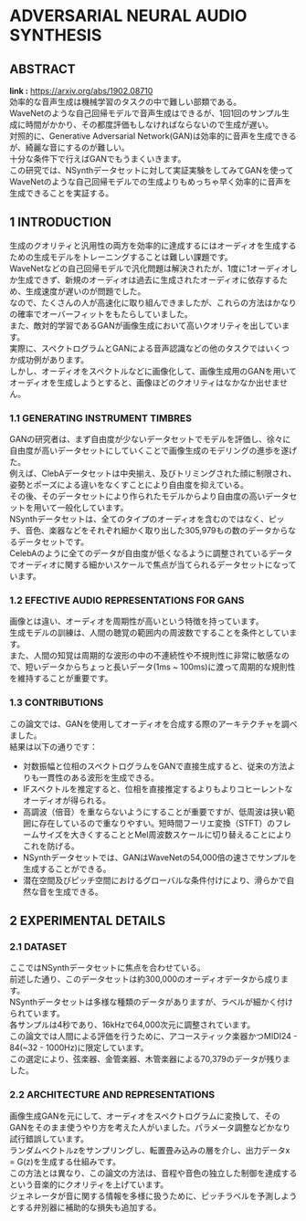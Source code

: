 # ADVERSARIAL NEURAL AUDIO SYNTHESIS

## ABSTRACT
**link :** https://arxiv.org/abs/1902.08710  
効率的な音声生成は機械学習のタスクの中で難しい部類である。  
WaveNetのような自己回帰モデルで音声生成はできるが、1回1回のサンプル生成に時間がかかり、その都度評価もしなければならないので生成が遅い。  
対照的に、Generative Adversarial Network(GAN)は効率的に音声を生成できるが、綺麗な音にするのが難しい。  
十分な条件下で行えばGANでもうまくいきます。  
この研究では、NSynthデータセットに対して実証実験をしてみてGANを使ってWaveNetのような自己回帰モデルでの生成よりもめっちゃ早く効率的に音声を生成できることを実証する。  

## 1 INTRODUCTION
生成のクオリティと汎用性の両方を効率的に達成するにはオーディオを生成するための生成モデルをトレーニングすることは難しい課題です。  
WaveNetなどの自己回帰モデルで汎化問題は解決されたが、1度に1オーディオしか生成できず、新規のオーディオは過去に生成されたオーディオに依存するため、生成速度が遅いのが問題でした。  
なので、たくさんの人が高速化に取り組んできましたが、これらの方法はかなりの確率でオーバーフィットをもたらしていました。  
また、敵対的学習であるGANが画像生成において高いクオリティを出しています。  
実際に、スペクトログラムとGANによる音声認識などの他のタスクではいくつか成功例があります。  
しかし、オーディオをスペクトルなどに画像化して、画像生成用のGANを用いてオーディオを生成しようとすると、画像ほどのクオリティはなかなか出せません。  

### 1.1 GENERATING INSTRUMENT TIMBRES
GANの研究者は、まず自由度が少ないデータセットでモデルを評価し、徐々に自由度が高いデータセットにしていくことで画像生成のモデリングの進歩を遂げた。  
例えば、ClebAデータセットは中央揃え、及びトリミングされた顔に制限され、姿勢とポーズによる違いをなくすことにより自由度を抑えている。  
その後、そのデータセットにより作られたモデルからより自由度の高いデータセットを用いて一般化しています。  
NSynthデータセットは、全てのタイプのオーディオを含むのではなく、ピッチ、音色、楽器などをそれぞれ細かく取り出した305,979もの数のデータからなるデータセットです。  
CelebAのように全てのデータが自由度が低くなるように調整されているデータでオーディオに関する細かいスケールで焦点が当てられるデータセットになっています。  

### 1.2 EFECTIVE AUDIO REPRESENTATIONS FOR GANS
画像とは違い、オーディオを周期性が高いという特徴を持っています。  
生成モデルの訓練は、人間の聴覚の範囲内の周波数ですることを条件としています。  
また、人間の知覚は周期的な波形の中の不連続性や不規則性に非常に敏感なので、短いデータからちょっと長いデータ(1ms ~ 100ms)に渡って周期的な規則性を維持することが重要です。  

### 1.3 CONTRIBUTIONS
この論文では、GANを使用してオーディオを合成する際のアーキテクチャを調べました。  
結果は以下の通りです：  
- 対数振幅と位相のスペクトログラムをGANで直接生成すると、従来の方法よりも一貫性のある波形を生成できる。
- IFスペクトルを推定すると、位相を直接推定するよりもよりコヒーレントなオーディオが得られる。  
- 高調波（倍音）を重ならないようにすることが重要ですが、低周波は狭い範囲に存在しているので重なりやすい。短時間フーリエ変換（STFT）のフレームサイズを大きくすることとMel周波数スケールに切り替えることによりこれを防げる。
- NSynthデータセットでは、GANはWaveNetの54,000倍の速さでサンプルを生成することができる。
- 潜在空間及びピッチ空間におけるグローバルな条件付けにより、滑らかで自然な音を生成できる。  

## 2 EXPERIMENTAL DETAILS
### 2.1 DATASET
ここではNSynthデータセットに焦点を合わせている。  
前述した通り、このデータセットは約300,000のオーディオデータから成ります。  
NSynthデータセットは多様な種類のデータがありますが、ラベルが細かく付けられています。  
各サンプルは4秒であり、16kHzで64,000次元に調整されています。  
この論文では人間による評価を行うために、アコースティック楽器かつMIDI24 - 84(~32 - 1000Hz)に限定しています。  
この選定により、弦楽器、金管楽器、木管楽器による70,379のデータが残りました。  

### 2.2 ARCHITECTURE AND REPRESENTATIONS
画像生成GANを元にして、オーディオをスペクトログラムに変換して、そのGANをそのまま使うやり方を考えた人がいました。パラメータ調整などかなり試行錯誤しています。  
ランダムベクトルzをサンプリングし、転置畳み込みの層を介し、出力データx = G(z)を生成する仕組みです。  
この方法とは異なり、この論文の方法は、音程や音色の独立した制御を達成するという音楽的にクオリティを上げています。  
ジェネレータが音に関する情報を多様に扱うために、ピッチラベルを予測しようとする弁別器に補助的な損失も追加する。  
